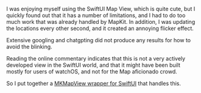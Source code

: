 I was enjoying myself using the SwiftUI Map View, which is quite cute,
but I quickly found out that it has a number of limitations, and I had
to do too much work that was already handled by MapKit.   In addition,
I was updating the locations every other second, and it created an
annoying flicker effect.

Extensive googling and chatgpting did not produce any results for how
to avoid the blinking.

Reading the online commentary indicates that this is not a very
actively developed view in the SwiftUI world, and that it might have
been built mostly for users of watchOS, and not for the Map
aficionado crowd.

So I put together a [MKMapView wrapper for
SwiftUI](https://github.com/migueldeicaza/MapWrapper) that handles
this.
